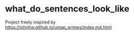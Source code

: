 # what_do_sentences_look_like
Project freely inspired by https://johnhw.github.io/umap_primes/index.md.html
